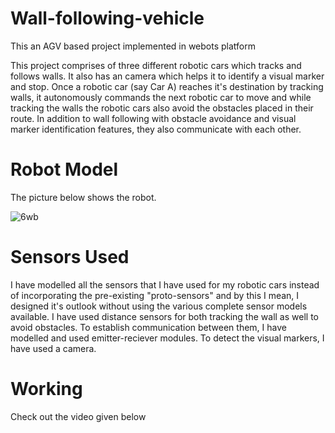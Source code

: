 # Wall-following-vehicle
This an AGV based project implemented in webots platform

This project comprises of three different robotic cars which tracks and follows walls. It also has an camera which helps it to identify a visual marker and stop. Once a robotic car (say Car A) reaches it's destination by tracking walls, it autonomously commands the next robotic car to move and while tracking the walls the robotic cars also avoid the obstacles placed in their route. In addition to wall following with obstacle avoidance and visual marker identification features, they also communicate with each other.

# Robot Model

The picture below shows the robot.

![6wb](https://user-images.githubusercontent.com/71832455/118359519-6f80b480-b5a1-11eb-95df-f42e4b957871.png)

# Sensors Used

I have modelled all the sensors that I have used for my robotic cars instead of incorporating the pre-existing "proto-sensors" and by this I mean, I designed it's outlook without using the various complete sensor models available. I have used distance sensors for both tracking the wall as well to avoid obstacles. To establish communication between them, I have modelled and used emitter-reciever modules. To detect the visual markers, I have used a camera.

# Working

Check out the video given below 


